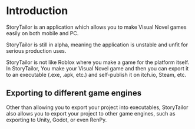 # Introduction

StoryTailor is an application which allows you to make Visual Novel
games easily on both mobile and PC.

StoryTailor is still in alpha, meaning the application is unstable and
unfit for serious production uses.

StoryTailor is not like Roblox where you make a game for the platform
 itself. In StoryTailor, You make your Visual Novel game 
and then you can export it to an executable (.exe, .apk, etc.) 
and self-publish it on itch.io, Steam, etc.

## Exporting to different game engines
Other than allowing you to export your project into executables,
 StoryTailor also allows you to export your project to other game
 engines, such as exporting to Unity, Godot, or even RenPy.
